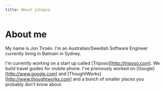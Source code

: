 ```yaml
---
title: About jutopia
---
```


# About me

My name is Jon Tirs&eacute;n. I'm an Australian/Swedish Software Engineer currently living in Balmain in Sydney.

I'm currently working on a start up called [Triposo][http://triposo.com]. We build travel guides for mobile phone. I've previously worked on [Google][http://www.google.com] and [ThoughtWorks][http://www.thoughtworks.com] and a bunch of smaller places you probably don't know about.
